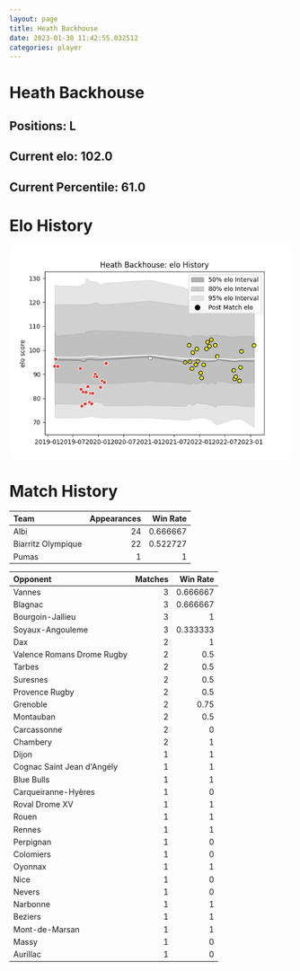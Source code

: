 ```yaml
---  
layout: page  
title: Heath Backhouse  
date: 2023-01-30 11:42:55.032512  
categories: player  
---
```

# Heath Backhouse

## Positions: L

## Current elo: 102.0

## Current Percentile: 61.0

# Elo History


![elo history](history_HeathBackhouse.png)
# Match History


| Team               |   Appearances |   Win Rate |
|:-------------------|--------------:|-----------:|
| Albi               |            24 |   0.666667 |
| Biarritz Olympique |            22 |   0.522727 |
| Pumas              |             1 |   1        |

| Opponent                   |   Matches |   Win Rate |
|:---------------------------|----------:|-----------:|
| Vannes                     |         3 |   0.666667 |
| Blagnac                    |         3 |   0.666667 |
| Bourgoin-Jallieu           |         3 |   1        |
| Soyaux-Angouleme           |         3 |   0.333333 |
| Dax                        |         2 |   1        |
| Valence Romans Drome Rugby |         2 |   0.5      |
| Tarbes                     |         2 |   0.5      |
| Suresnes                   |         2 |   0.5      |
| Provence Rugby             |         2 |   0.5      |
| Grenoble                   |         2 |   0.75     |
| Montauban                  |         2 |   0.5      |
| Carcassonne                |         2 |   0        |
| Chambery                   |         2 |   1        |
| Dijon                      |         1 |   1        |
| Cognac Saint Jean d'Angély |         1 |   1        |
| Blue Bulls                 |         1 |   1        |
| Carqueiranne-Hyères        |         1 |   0        |
| Roval Drome XV             |         1 |   1        |
| Rouen                      |         1 |   1        |
| Rennes                     |         1 |   1        |
| Perpignan                  |         1 |   0        |
| Colomiers                  |         1 |   0        |
| Oyonnax                    |         1 |   1        |
| Nice                       |         1 |   0        |
| Nevers                     |         1 |   0        |
| Narbonne                   |         1 |   1        |
| Beziers                    |         1 |   1        |
| Mont-de-Marsan             |         1 |   1        |
| Massy                      |         1 |   0        |
| Aurillac                   |         1 |   0        |
